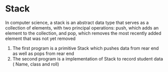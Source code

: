 # Stack
In computer science, a stack is an abstract data type that serves as a collection of elements, with two principal operations: push, which 
adds an element to the collection, and pop, which removes the most recently added element that was not yet removed

1) The first program is a primitive Stack which pushes data from rear end as well as pops from rear end
2) The second program is a implementation of Stack to record student data ( Name, class and roll)
